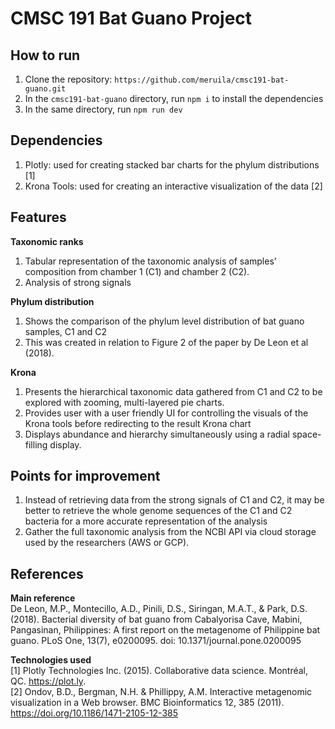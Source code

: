 
# CMSC 191 Bat Guano Project
## How to run
1. Clone the repository: `https://github.com/meruila/cmsc191-bat-guano.git`
2. In the `cmsc191-bat-guano` directory, run `npm i` to install the dependencies
3. In the same directory, run `npm run dev`

## Dependencies 
1. Plotly: used for creating stacked bar charts for the phylum distributions [1]
2. Krona Tools: used for creating an interactive visualization of the data [2]

## Features
**Taxonomic ranks**

1. Tabular representation of the taxonomic analysis of samples’ composition from chamber 1 (C1) and chamber 2 (C2).
2. Analysis of strong signals

**Phylum distribution**

1. Shows the comparison of the phylum level distribution of bat guano samples, C1 and C2
2. This was created in relation to Figure 2 of the paper by De Leon et al (2018).

**Krona**

1. Presents the hierarchical  taxonomic data  gathered from C1 and C2 to be explored with zooming, multi-layered pie charts. 
2. Provides user with a user friendly UI for  controlling the visuals of the Krona tools before redirecting to the result Krona chart
3. Displays abundance and hierarchy simultaneously using a radial space-filling display.

## Points for improvement

1. Instead of retrieving data from the strong signals of C1 and C2, it may be better to retrieve the whole genome sequences of the C1 and C2 bacteria for a more accurate representation of the analysis
2. Gather the full taxonomic analysis from the NCBI API via cloud storage used by the researchers (AWS or GCP).


## References
**Main reference**  
De Leon, M.P., Montecillo, A.D., Pinili, D.S., Siringan, M.A.T., & Park, D.S. (2018). Bacterial diversity of bat guano from Cabalyorisa Cave, Mabini, Pangasinan, Philippines: A first report on the metagenome of Philippine bat guano. PLoS One, 13(7), e0200095. doi: 10.1371/journal.pone.0200095

**Technologies used**  
[1] Plotly Technologies Inc. (2015). Collaborative data science. Montréal, QC. https://plot.ly.  
[2] Ondov, B.D., Bergman, N.H. & Phillippy, A.M. Interactive metagenomic visualization in a 
Web browser. BMC Bioinformatics 12, 385 (2011). https://doi.org/10.1186/1471-2105-12-385

